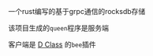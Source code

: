 一个rust编写的基于grpc通信的rocksdb存储

该项目生成的`queen`程序是服务端

客户端是 [D Class](https://github.com/QWERKael/D_class) 的`bee`插件